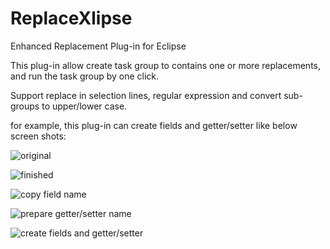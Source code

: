 # ReplaceXlipse
Enhanced Replacement Plug-in for Eclipse

This plug-in allow create task group to contains one or more replacements, and run the task group by one click.

Support replace in selection lines, regular expression and convert sub-groups to upper/lower case.

for example, this plug-in can create fields and getter/setter like below screen shots:

![original](https://raw.githubusercontent.com/hawkxu/ReplaceXlipse/master/release/screen-shots/01.png)

![finished](https://raw.githubusercontent.com/hawkxu/ReplaceXlipse/master/release/screen-shots/02.png)

![copy field name](https://raw.githubusercontent.com/hawkxu/ReplaceXlipse/master/release/screen-shots/03.png)

![prepare getter/setter name](https://raw.githubusercontent.com/hawkxu/ReplaceXlipse/master/release/screen-shots/04.png)

![create fields and getter/setter](https://raw.githubusercontent.com/hawkxu/ReplaceXlipse/master/release/screen-shots/05.png)